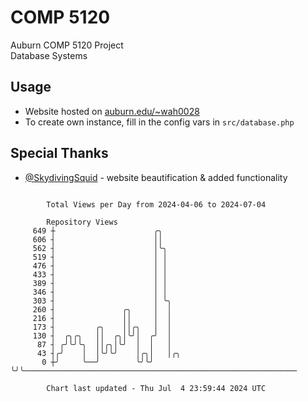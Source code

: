 # COMP 5120
Auburn COMP 5120 Project  
Database Systems

## Usage
- Website hosted on [auburn.edu/~wah0028](https://webhome.auburn.edu/~wah0028/)
- To create own instance, fill in the config vars in `src/database.php`

## Special Thanks
- [@SkydivingSquid](https://github.com/SkydivingSquid) - website beautification & added functionality

```

        Total Views per Day from 2024-04-06 to 2024-07-04

        Repository Views
     649 ┼                      ╭╮
     606 ┤                      ││
     562 ┤                      │╰╮
     519 ┤                      │ │
     476 ┤                      │ │
     433 ┤                      │ │
     389 ┤                      │ │
     346 ┤                      │ │
     303 ┤                      │ ╰╮
     260 ┤               ╭╮     │  │
     216 ┤               ││     │  │
     173 ┤         ╭╮    ││╭╮   │  │
     130 ┤  ╭╮╭╮   ││  ╭╮│╰╯│  ╭╯  │
      87 ┤ ╭╯╰╯╰╮  ││╭╮│╰╯  │  │   │
      43 ┤╭╯    │  │╰╯╰╯    │╭╮│   │╭╮
       0 ┼╯     ╰──╯        ╰╯╰╯   ╰╯╰─────────────────────────────────────────────────────────────

        Chart last updated - Thu Jul  4 23:59:44 2024 UTC
        
```
